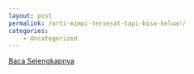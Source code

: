 ```yaml
---
layout: post
permalink: /arti-mimpi-tersesat-tapi-bisa-keluar/
categories:
    - Uncategorized
---
```


[Baca Selengkapnya](/05)